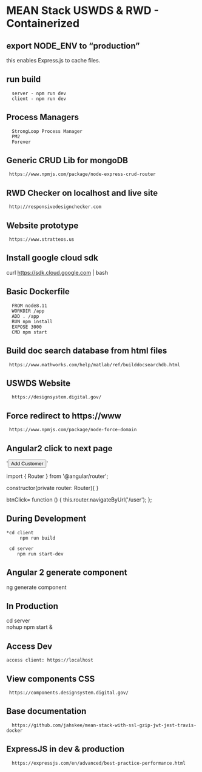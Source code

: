 # MEAN Stack USWDS & RWD - Containerized

## export NODE_ENV to “production”
   this enables Express.js to cache files.

## run build 
      server - npm run dev
      client - npm run dev

## Process Managers
      StrongLoop Process Manager
      PM2
      Forever

   
## Generic CRUD Lib for mongoDB
     https://www.npmjs.com/package/node-express-crud-router

## RWD Checker on localhost and live site
     http://responsivedesignchecker.com

## Website prototype
     https://www.stratteos.us

## Install google cloud sdk
   curl https://sdk.cloud.google.com | bash
   
## Basic Dockerfile

      FROM node8.11
      WORKDIR /app
      ADD . /app
      RUN npm install
      EXPOSE 3000
      CMD npm start
   
## Build doc search database from html files
     https://www.mathworks.com/help/matlab/ref/builddocsearchdb.html

## USWDS Website
      https://designsystem.digital.gov/

## Force redirect to https://www
     https://www.npmjs.com/package/node-force-domain
   
## Angular2 click to next page

   '<a routerLink="/Service/Sign_in"><button class="btn btn-success pull-right" > Add Customer</button></a>'

   import { Router } from '@angular/router';
   
   constructor(private router: Router){
   }

   btnClick= function () {
           this.router.navigateByUrl('/user');
   };
   
## During Development

    *cd client
         npm run build
            
     cd server
        npm run start-dev
        
## Angular 2 generate component
   ng generate component

## In Production
   
   cd server   
   nohup npm start &
   
## Access Dev  
    access client: https://localhost
    
## View components CSS
     https://components.designsystem.digital.gov/

## Base documentation
      https://github.com/jahskee/mean-stack-with-ssl-gzip-jwt-jest-travis-docker
  
## ExpressJS in dev & production
      https://expressjs.com/en/advanced/best-practice-performance.html
